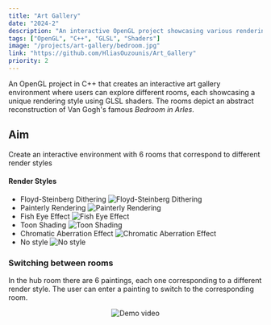 ```yaml
---
title: "Art Gallery"
date: "2024-2"
description: "An interactive OpenGL project showcasing various rendering styles."
tags: ["OpenGL", "C++", "GLSL", "Shaders"]
image: "/projects/art-gallery/bedroom.jpg"
link: "https://github.com/HliasOuzounis/Art_Gallery"
priority: 2
---
```


An OpenGL project in C++ that creates an interactive art gallery environment where users can explore different rooms, each showcasing a unique rendering style using GLSL shaders. The rooms depict an abstract reconstruction of Van Gogh's famous *Bedroom in Arles*.

## Aim

Create an interactive environment with 6 rooms that correspond to different render styles

#### Render Styles

- Floyd-Steinberg Dithering
  ![Floyd-Steinberg Dithering](/projects/art-gallery/floyd_steinberg.png)
- Painterly Rendering
  ![Painterly Rendering](/projects/art-gallery/painterly.png)
- Fish Eye Effect
  ![Fish Eye Effect](/projects/art-gallery/fish_eye.png)
- Toon Shading
  ![Toon Shading](/projects/art-gallery/toon.png)
- Chromatic Aberration Effect
  ![Chromatic Aberration Effect](/projects/art-gallery/aberration.png)
- No style
  ![No style](/projects/art-gallery/normal.png)

### Switching between rooms

In the hub room there are 6 paintings, each one corresponding to a different render style. The user can enter a painting to switch to the corresponding room.

<p align="center">
    <img src="/projects/art-gallery/art_gallery.gif" alt="Demo video">
</p>
